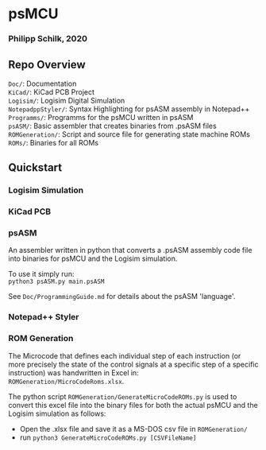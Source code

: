 # psMCU
### Philipp Schilk, 2020

## Repo Overview
`Doc/`: Documentation  
`KiCad/`: KiCad PCB Project  
`Logisim/`: Logisim Digital Simulation  
`NotepadppStyler/`: Syntax Highlighting for psASM assembly in Notepad++  
`Programms/`: Programms for the psMCU written in psASM  
`psASM/`: Basic assembler that creates binaries from .psASM files  
`ROMGeneration/`: Script and source file for generating state machine ROMs  
`ROMs/`: Binaries for all ROMs  

## Quickstart

### Logisim Simulation

### KiCad PCB

### psASM
An assembler written in python that converts a .psASM assembly code file
into binaries for psMCU and the Logisim simulation.  

To use it simply run:  
`python3 psASM.py main.psASM`

See `Doc/ProgrammingGuide.md` for details about the psASM 'language'.


### Notepad++ Styler

### ROM Generation
The Microcode that defines each individual step of each instruction (or
more precisely the state of the control signals at a specific step of 
a specific instruction) was handwritten in Excel in:   
`ROMGeneration/MicroCodeRoms.xlsx`.

The python script `ROMGeneration/GenerateMicroCodeROMs.py` is used to  
convert this excel file into the binary files for both the actual
psMCU and the Logisim simulation as follows:  

 - Open the .xlsx file and save it as a MS-DOS csv file in `ROMGeneration/`
 - run `python3 GenerateMicroCodeROMs.py [CSVFileName]` 
